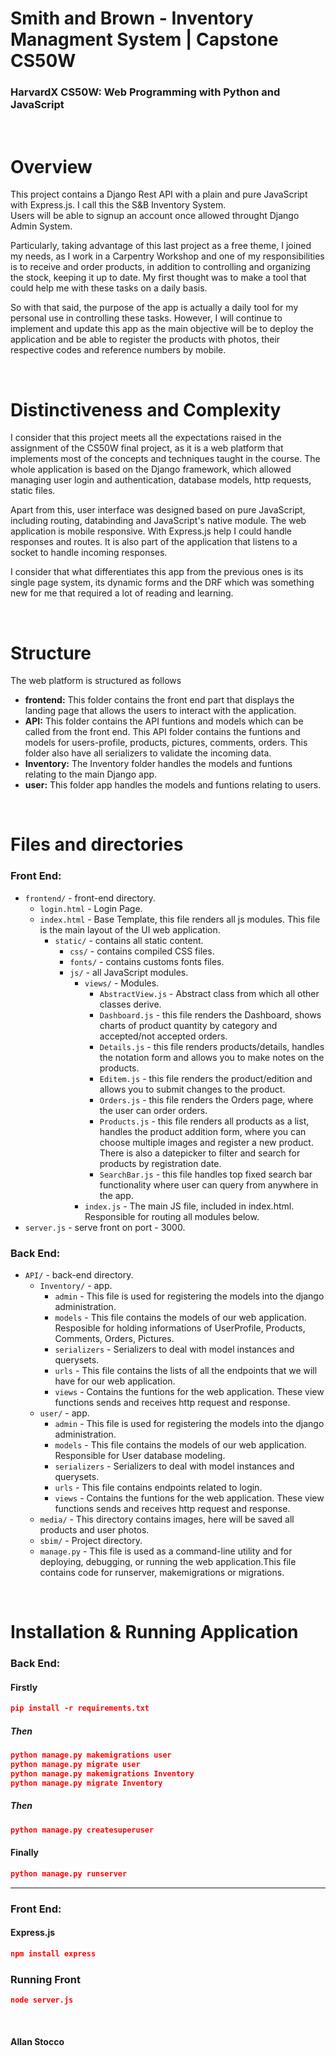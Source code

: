 # Smith and Brown - Inventory Managment System | Capstone CS50W
### HarvardX CS50W: Web Programming with Python and JavaScript

</br>

# Overview

This project contains a Django Rest API with a plain and pure JavaScript with Express.js. 
I call this the S&B Inventory System.  
Users will be able to signup an account once allowed throught Django Admin System. 

Particularly, taking advantage of this last project as a free theme, I joined my needs, as I work in a Carpentry Workshop and one of my responsibilities is to receive and order products, in addition to controlling and organizing the stock, keeping it up to date. My first thought was to make a tool that could help me with these tasks on a daily basis.  

So with that said, the purpose of the app is actually a daily tool for my personal use in controlling these tasks. 
However, I will continue to implement and update this app as the main objective will be to deploy the application and be able to register the products with photos, their respective codes and reference numbers by mobile.

</br>

# Distinctiveness and Complexity

I consider that this project meets all the expectations raised in the assignment of the CS50W final project, as it is a web platform that implements most of the concepts and techniques taught in the course.
The whole application is based on the Django framework, which allowed managing user login and authentication, database models, http requests, static files.  

Apart from this, user interface was designed based on pure JavaScript, including routing, databinding and JavaScript's native module. The web application is mobile responsive. With Express.js help I could handle responses and routes. It is also part of the application that listens to a socket to handle incoming responses.  

I consider that what differentiates this app from the previous ones is its single page system, its dynamic forms and the DRF which was something new for me that required a lot of reading and learning.


</br>

# Structure

The web platform is structured as follows

- **frontend:** This folder contains the front end part that displays the landing page that allows the users to interact with the application.
- **API:** This folder contains the API funtions and models which can be called from the front end. This API folder contains the funtions and models for users-profile, products, pictures, comments, orders. This folder also have all serializers to validate the incoming data.
- **Inventory:** The Inventory folder handles the models and funtions relating to the main Django app.
- **user:** This folder app handles the models and funtions relating to users.

</br>


# Files and directories

### Front End:

- `frontend/` - front-end directory.
  - `login.html` - Login Page.
  - `index.html` - Base Template, this file renders all js modules. This file is the main layout of the UI web application.
    - `static/` - contains all static content.
      - `css/` - contains compiled CSS files.
      - `fonts/` - contains customs fonts files. 
      - `js/` - all JavaScript modules.
        - `views/` - Modules.  
          - `AbstractView.js` - Abstract class from which all other classes derive.  
          - `Dashboard.js` - this file renders the Dashboard, shows charts of product quantity by category and accepted/not accepted orders.  
          - `Details.js` - this file renders products/details, handles the notation form and allows you to make notes on the products.  
          - `Editem.js` - this file renders the product/edition and allows you to submit changes to the product.  
          - `Orders.js` - this file renders the Orders page, where the user can order orders.  
          - `Products.js` - this file renders all products as a list, handles the product addition form, where you can choose multiple images and register a new product. There is also a datepicker to filter and search for products by registration date.  
          - `SearchBar.js` - this file handles top fixed search bar functionality where user can query from anywhere in the app.
        - `index.js` - The main JS file, included in index.html. Responsible for routing all modules below. 
- `server.js` - serve front on port - 3000.    
### Back End:
- `API/` - back-end directory.
  - `Inventory/` - app.
    - `admin` - This file is used for registering the models into the django administration.
    - `models` - This file contains the models of our web application. Resposible for holding informations of UserProfile, Products, Comments, Orders, Pictures.
    - `serializers` - Serializers to deal with model instances and querysets.
    - `urls` - This file contains the lists of all the endpoints that we will have for our web application.
    - `views` - Contains the funtions for the web application. These view functions sends and receives http request and response.
  - `user/` - app.
    - `admin` - This file is used for registering the models into the django administration.
    - `models` - This file contains the models of our web application. Responsible for User database modeling.
    - `serializers` - Serializers to deal with model instances and querysets.
    - `urls` -  This file contains endpoints related to login.
    - `views` - Contains the funtions for the web application. These view functions sends and receives http request and response.
  - `media/` - This directory contains images, here will be saved all products and user photos.
  - `sbim/` - Project directory.
  - `manage.py` - This file is used as a command-line utility and for deploying, debugging, or running the web application.This file contains code for runserver, makemigrations or migrations.

<br>

# Installation & Running Application

### Back End:

#### Firstly
```json
pip install -r requirements.txt
```
##### Then

```json
python manage.py makemigrations user
python manage.py migrate user
python manage.py makemigrations Inventory
python manage.py migrate Inventory
```

##### Then

```json
python manage.py createsuperuser
```

#### Finally

```json
python manage.py runserver
```

* * *

### Front End:

#### Express.js
```json
npm install express
```

### Running Front

```json
node server.js
```

<br>


#### Allan Stocco



